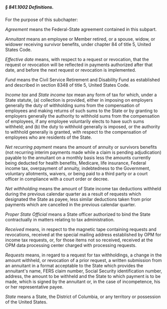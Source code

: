##### § 841.1002 Definitions. #####

For the purpose of this subchapter:

*Agreement* means the Federal-State agreement contained in this subpart.

*Annuitant* means an employee or Member retired, or a spouse, widow, or widower receiving survivor benefits, under chapter 84 of title 5, United States Code.

*Effective date* means, with respect to a request or revocation, that the request or revocation will be reflected in payments authorized after that date, and before the next request or revocation is implemented.

*Fund* means the Civil Service Retirement and Disability Fund as established and described in section 8348 of title 5, United States Code.

*Income tax* and *State income tax* mean any form of tax for which, under a State statute, (a) collection is provided, either in imposing on employers generally the duty of withholding sums from the compensation of employees and making returns of such sums to the State or by granting to employers generally the authority to withhold sums from the compensation of employees, if any employee voluntarily elects to have such sums withheld; and (b) the duty to withhold generally is imposed, or the authority to withhold generally is granted, with respect to the compensation of employees who are residents of the State.

*Net recurring payment* means the amount of annuity or survivors benefits (not recurring interim payments made while a claim is pending adjudication) payable to the annuitant on a monthly basis less the amounts currently being deducted for health benefits, Medicare, life insurance, Federal income tax, overpayment of annuity, indebtedness to the Government, voluntary allotments, waivers, or being paid to a third party or a court officer in compliance with a court order or decree.

*Net withholding* means the amount of State income tax deductions withheld during the previous calendar quarter as a result of requests which designated the State as payee, less similar deductions taken from prior payments which are cancelled in the previous calendar quarter.

*Proper State Official* means a State officer authorized to bind the State contractually in matters relating to tax administration.

*Received* means, in respect to the magnetic tape containing requests and revocations, received at the special mailing address established by OPM for income tax requests, or, for those items not so received, received at the OPM data processing center charged with processing requests.

*Requests* means, in regard to a request for tax withholdings, a change in the amount withheld, or revocation of a prior request, a written submission from an annuitant in a format acceptable to the State which provides the annuitant's name, FERS claim number, Social Security identification number, address, the amount to be withheld and the State to which payment is to be made, which is signed by the annuitant or, in the case of incompetence, his or her representative payee.

*State* means a State, the District of Columbia, or any territory or possession of the United States.